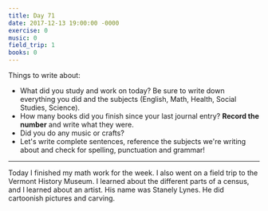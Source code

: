 ```yaml
---
title: Day 71
date: 2017-12-13 19:00:00 -0000
exercise: 0
music: 0
field_trip: 1
books: 0
---
```

Things to write about:

* What did you study and work on today? Be sure to write down everything you did and the subjects (English, Math, Health, Social Studies, Science).
* How many books did you finish since your last journal entry? **Record the number** and write what they were.
* Did you do any music or crafts?
* Let's write complete sentences, reference the subjects we're writing about and check for spelling, punctuation and grammar!

***

Today I finished my math work for the week. I also went on a field trip to the Vermont History Museum. I learned about the different parts of a census, and I learned about an artist. His name was Stanely Lynes. He did cartoonish pictures and carving.
